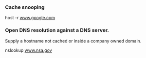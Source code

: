 ### Cache snooping
host -r www.google.com <nameserverIP>

### Open DNS resolution against a DNS server.
Supply a hostname not cached or inside a company owned domain.

nslookup www.nsa.gov <nameserverIP>
